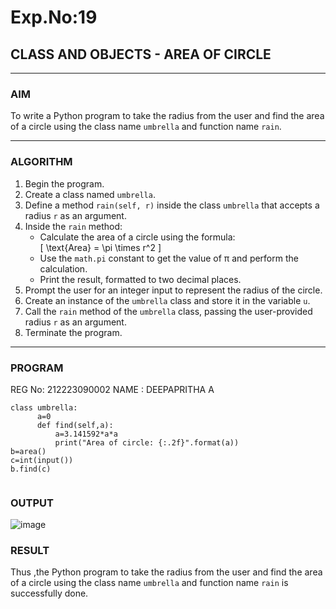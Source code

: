 # Exp.No:19  
## CLASS AND OBJECTS - AREA OF CIRCLE

---

### AIM  
To write a Python program to take the radius from the user and find the area of a circle using the class name `umbrella` and function name `rain`.

---

### ALGORITHM

1. Begin the program.  
2. Create a class named `umbrella`.  
3. Define a method `rain(self, r)` inside the class `umbrella` that accepts a radius `r` as an argument.  
4. Inside the `rain` method:  
   - Calculate the area of a circle using the formula:  
     \[ \text{Area} = \pi \times r^2 \]  
   - Use the `math.pi` constant to get the value of π and perform the calculation.  
   - Print the result, formatted to two decimal places.  
5. Prompt the user for an integer input to represent the radius of the circle.  
6. Create an instance of the `umbrella` class and store it in the variable `u`.  
7. Call the `rain` method of the `umbrella` class, passing the user-provided radius `r` as an argument.  
8. Terminate the program.

---

### PROGRAM
REG No: 212223090002
NAME : DEEPAPRITHA A

```
class umbrella:
      a=0
      def find(self,a):
          a=3.141592*a*a
          print("Area of circle: {:.2f}".format(a))
b=area()
c=int(input())
b.find(c)


```

### OUTPUT

![image](https://github.com/user-attachments/assets/d9b8210f-0206-4299-9411-d3b833fa06df)



### RESULT

Thus ,the  Python program to take the radius from the user and find the area of a circle using the class name `umbrella` and function name `rain` is successfully done.


